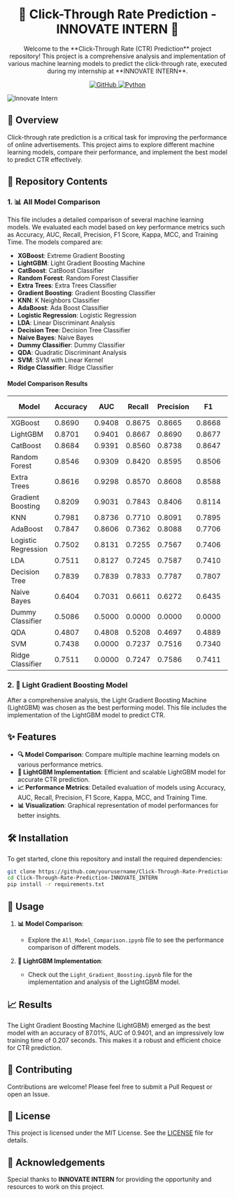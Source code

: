 <h1 align=center>🚀 Click-Through Rate Prediction - INNOVATE INTERN 🚀</h1>

<p align=center>Welcome to the **Click-Through Rate (CTR) Prediction** project repository! This project is a comprehensive analysis and implementation of various machine learning models to predict the click-through rate, executed during my internship at **INNOVATE INTERN**. </p>

<p align="center">
  <a href="https://github.com/dhiwinsamrich/Click-Through-Rate-Prediction-INNOVATE_INTERN.git">
    <img src="https://img.shields.io/badge/GitHub-Repo-blue?style=for-the-badge&logo=github" alt="GitHub">
  </a>
  <a href="https://www.python.org/">
    <img src="https://img.shields.io/badge/Python-3.9+-brightgreen?style=for-the-badge&logo=python" alt="Python">
  </a>
</p>

![Innovate Intern](https://github.com/user-attachments/assets/8fe7cb15-b12c-4ccb-a1ee-7ecd706a8315)

## 🌟 Overview

Click-through rate prediction is a critical task for improving the performance of online advertisements. This project aims to explore different machine learning models, compare their performance, and implement the best model to predict CTR effectively.

## 📂 Repository Contents

### 1. 📊 All Model Comparison

This file includes a detailed comparison of several machine learning models. We evaluated each model based on key performance metrics such as Accuracy, AUC, Recall, Precision, F1 Score, Kappa, MCC, and Training Time. The models compared are:

- **XGBoost**: Extreme Gradient Boosting
- **LightGBM**: Light Gradient Boosting Machine
- **CatBoost**: CatBoost Classifier
- **Random Forest**: Random Forest Classifier
- **Extra Trees**: Extra Trees Classifier
- **Gradient Boosting**: Gradient Boosting Classifier
- **KNN**: K Neighbors Classifier
- **AdaBoost**: Ada Boost Classifier
- **Logistic Regression**: Logistic Regression
- **LDA**: Linear Discriminant Analysis
- **Decision Tree**: Decision Tree Classifier
- **Naive Bayes**: Naive Bayes
- **Dummy Classifier**: Dummy Classifier
- **QDA**: Quadratic Discriminant Analysis
- **SVM**: SVM with Linear Kernel
- **Ridge Classifier**: Ridge Classifier

#### Model Comparison Results

| Model           | Accuracy | AUC   | Recall | Precision | F1    | Kappa | MCC   | TT (Sec) |
|-----------------|----------|-------|--------|-----------|-------|-------|-------|----------|
| XGBoost         | 0.8690   | 0.9408| 0.8675 | 0.8665    | 0.8668| 0.7379| 0.7383| 23.3160  |
| LightGBM        | 0.8701   | 0.9401| 0.8667 | 0.8690    | 0.8677| 0.7402| 0.7404| 0.2070   |
| CatBoost        | 0.8684   | 0.9391| 0.8560 | 0.8738    | 0.8647| 0.7366| 0.7370| 3.6480   |
| Random Forest   | 0.8546   | 0.9309| 0.8420 | 0.8595    | 0.8506| 0.7091| 0.7094| 0.6700   |
| Extra Trees     | 0.8616   | 0.9298| 0.8570 | 0.8608    | 0.8588| 0.7231| 0.7233| 0.5810   |
| Gradient Boosting| 0.8209  | 0.9031| 0.7843 | 0.8406    | 0.8114| 0.6412| 0.6428| 0.6510   |
| KNN             | 0.7981   | 0.8736| 0.7710 | 0.8091    | 0.7895| 0.5958| 0.5966| 0.4510   |
| AdaBoost        | 0.7847   | 0.8606| 0.7362 | 0.8088    | 0.7706| 0.5687| 0.5711| 0.2110   |
| Logistic Regression| 0.7502| 0.8131| 0.7255 | 0.7567    | 0.7406| 0.5000| 0.5007| 0.4530   |
| LDA             | 0.7511   | 0.8127| 0.7245 | 0.7587    | 0.7410| 0.5017| 0.5025| 0.0530   |
| Decision Tree   | 0.7839   | 0.7839| 0.7833 | 0.7787    | 0.7807| 0.5677| 0.5681| 0.0500   |
| Naive Bayes     | 0.6404   | 0.7031| 0.6611 | 0.6272    | 0.6435| 0.2812| 0.2818| 0.0280   |
| Dummy Classifier| 0.5086   | 0.5000| 0.0000 | 0.0000    | 0.0000| 0.0000| 0.0000| 0.0200   |
| QDA             | 0.4807   | 0.4808| 0.5208 | 0.4697    | 0.4889|-0.0372|-0.0373| 0.0350   |
| SVM             | 0.7438   | 0.0000| 0.7237 | 0.7516    | 0.7340| 0.4871| 0.4911| 0.0590   |
| Ridge Classifier| 0.7511   | 0.0000| 0.7247 | 0.7586    | 0.7411| 0.5017| 0.5025| 0.0260   |

### 2. 🌟 Light Gradient Boosting Model

After a comprehensive analysis, the Light Gradient Boosting Machine (LightGBM) was chosen as the best performing model. This file includes the implementation of the LightGBM model to predict CTR.

## ✨ Features

- **🔍 Model Comparison**: Compare multiple machine learning models on various performance metrics.
- **🚀 LightGBM Implementation**: Efficient and scalable LightGBM model for accurate CTR prediction.
- **📈 Performance Metrics**: Detailed evaluation of models using Accuracy, AUC, Recall, Precision, F1 Score, Kappa, MCC, and Training Time.
- **📊 Visualization**: Graphical representation of model performances for better insights.

## 🛠️ Installation

To get started, clone this repository and install the required dependencies:

```bash
git clone https://github.com/yourusername/Click-Through-Rate-Prediction-INNOVATE_INTERN.git
cd Click-Through-Rate-Prediction-INNOVATE_INTERN
pip install -r requirements.txt
```

## 🚀 Usage

1. **📊 Model Comparison**:
   - Explore the `All_Model_Comparison.ipynb` file to see the performance comparison of different models.
   
2. **🌟 LightGBM Implementation**:
   - Check out the `Light_Gradient_Boosting.ipynb` file for the implementation and analysis of the LightGBM model.

## 📈 Results

The Light Gradient Boosting Machine (LightGBM) emerged as the best model with an accuracy of 87.01%, AUC of 0.9401, and an impressively low training time of 0.207 seconds. This makes it a robust and efficient choice for CTR prediction.

## 🤝 Contributing

Contributions are welcome! Please feel free to submit a Pull Request or open an Issue.

## 📜 License

This project is licensed under the MIT License. See the [LICENSE](LICENSE) file for details.

## 🙏 Acknowledgements

Special thanks to **INNOVATE INTERN** for providing the opportunity and resources to work on this project.
